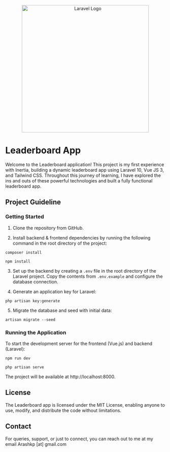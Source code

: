<p align="center"><a href="https://laravel.com" target="_blank"><img src="https://raw.githubusercontent.com/laravel/art/master/logo-lockup/5%20SVG/2%20CMYK/1%20Full%20Color/laravel-logolockup-cmyk-red.svg" width="400" alt="Laravel Logo"></a></p>

# Leaderboard App

Welcome to the Leaderboard application! This project is my first experience with Inertia, building a dynamic leaderboard app using Laravel 10, Vue JS 3, and Tailwind CSS. Throughout this journey of learning, I have explored the ins and outs of these powerful technologies and built a fully functional leaderboard app.

## Project Guideline

### Getting Started

1. Clone the repository from GitHub.

2. Install backend & frontend dependencies by running the following command in the root directory of the project:
```
composer install
```
```
npm install
```
3. Set up the backend by creating a `.env` file in the root directory of the Laravel project. Copy the contents from `.env.example` and configure the database connection.

4. Generate an application key for Laravel:
```
php artisan key:generate
```

5. Migrate the database and seed with initial data:
```
artisan migrate --seed
```
	
### Running the Application

To start the development server for the frontend (Vue.js) and backend (Laravel):
```
npm run dev
```
```
php artisan serve
```
	
The project will be available at http://localhost:8000.

## License
The Leaderboard app is licensed under the MIT License, enabling anyone to use, modify, and distribute the code without limitations.

## Contact
For queries, support, or just to connect, you can reach out to me at my email Arashkp [at] gmail.com
